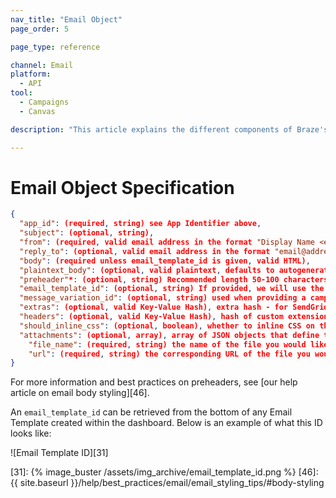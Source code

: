 ```yaml
---
nav_title: "Email Object"
page_order: 5

page_type: reference

channel: Email
platform:
  - API
tool:
  - Campaigns
  - Canvas

description: "This article explains the different components of Braze's Email Object."

---
```

# Email Object Specification

```json
{
  "app_id": (required, string) see App Identifier above,
  "subject": (optional, string),
  "from": (required, valid email address in the format "Display Name <email@address.com>"),
  "reply_to": (optional, valid email address in the format "email@address.com" - defaults to your app group's default reply to if not set) - use "NO_REPLY_TO" to set reply-to address to null,
  "body": (required unless email_template_id is given, valid HTML),
  "plaintext_body": (optional, valid plaintext, defaults to autogenerating plaintext from "body" when this is not set),
  "preheader"*: (optional, string) Recommended length 50-100 characters.
  "email_template_id": (optional, string) If provided, we will use the subject/body/should_inline_css values from the given email template UNLESS they are specified here, in which case we will override the provided template,
  "message_variation_id": (optional, string) used when providing a campaign_id to specify which message variation this message should be tracked under,
  "extras": (optional, valid Key-Value Hash), extra hash - for SendGrid customers, this will be passed to SendGrid as Unique Arguments,
  "headers": (optional, valid Key-Value Hash), hash of custom extensions headers. Currently, only supported for SendGrid customers,
  "should_inline_css": (optional, boolean), whether to inline CSS on the body. If not provided, falls back to the default CSS inlining value for the App Group,
  "attachments": (optional, array), array of JSON objects that define the files you need attached, defined by "file_name" and "url" below,
    "file_name": (required, string) the name of the file you would like to attach to your email. You can attach any number of files up to 1MB. This is required if you use "attachments",
    "url": (required, string) the corresponding URL of the file you would like to attach to your email. The file name's extension will be detected automatically from the URL defined below, which should return the appropriate "Content-Type" as a response header. This is required if you use "attachments".
}
```

For more information and best practices on preheaders, see [our help article on email body styling][46].

An `email_template_id` can be retrieved from the bottom of any Email Template created within the dashboard. Below is an example of what this ID looks like:

![Email Template ID][31]

[31]: {% image_buster /assets/img_archive/email_template_id.png %}
[46]: {{ site.baseurl }}/help/best_practices/email/email_styling_tips/#body-styling
